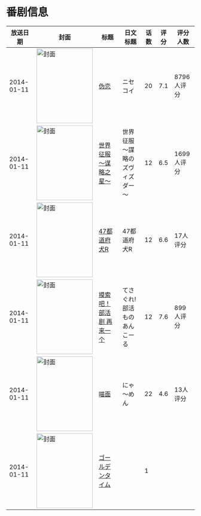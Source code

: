 # 番剧信息

|放送日期|封面|标题|日文标题|话数|评分|评分人数|
|---|---|---|---|---|---|---|
|2014-01-11|<img src="https://lain.bgm.tv/pic/cover/c/98/71/74628_8HHlL.jpg" alt="封面" style="width:150px;height:200px;object-fit:cover;">|[伪恋](https://bangumi.tv/subject/74628)|ニセコイ|20|7.1|8796人评分|
|2014-01-11|<img src="https://lain.bgm.tv/pic/cover/c/64/3e/86072_e62pd.jpg" alt="封面" style="width:150px;height:200px;object-fit:cover;">|[世界征服～谋略之星～](https://bangumi.tv/subject/86072)|世界征服～謀略のズヴィズダー～|12|6.5|1699人评分|
|2014-01-11|<img src="https://lain.bgm.tv/pic/cover/c/f3/22/90899_7b4a0.jpg" alt="封面" style="width:150px;height:200px;object-fit:cover;">|[47都道府犬R](https://bangumi.tv/subject/90899)|47都道府犬R|12|6.6|17人评分|
|2014-01-11|<img src="https://lain.bgm.tv/pic/cover/c/dc/cd/91987_gfq7P.jpg" alt="封面" style="width:150px;height:200px;object-fit:cover;">|[摸索吧！部活剧 再来一个](https://bangumi.tv/subject/91987)|てさぐれ!部活もの あんこーる|12|7.6|899人评分|
|2014-01-11|<img src="https://lain.bgm.tv/pic/cover/c/b8/7a/93345_YFJq1.jpg" alt="封面" style="width:150px;height:200px;object-fit:cover;">|[喵面](https://bangumi.tv/subject/93345)|にゃ～めん|22|4.6|13人评分|
|2014-01-11|<img src="https://lain.bgm.tv/pic/cover/c/4c/6e/197893_8Isgu.jpg" alt="封面" style="width:150px;height:200px;object-fit:cover;">|[ゴールデンタイム](https://bangumi.tv/subject/197893)||1|||
